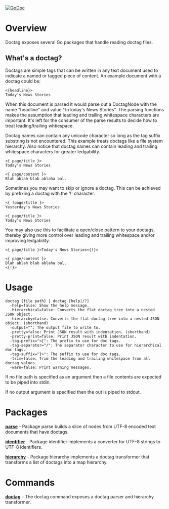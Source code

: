 [![GoDoc](https://godoc.org/github.com/dschnare/doctag?status.svg)](https://godoc.org/github.com/dschnare/doctag)

# Overview

Doctag exposes several Go packages that handle reading doctag files.

## What's a doctag?

Doctags are simple tags that can be written in any text document used to indicate
a named or tagged piece of content. An example document with a doctag could be:

    <{headline}>
    Today's News Stories

When this document is parsed it would parse out a DoctagNode with the name "headline" and
value "\nToday's News Stories". The parsing functions makes the assumption that leading
and trailing whitespace characters are important. It's left for the consumer of the parse
results to decide how to treat leading/trailing whtiespace.

Doctag names can contain any unicode character so long as the tag suffix substring is not encountered.
This example treats doctags like a file system hierarchy. Also notice that doctag names can contain
leading and trailing whitespace characters for greater ledgability.

    <{ page/title }>
    Today's News Stories

    <{ page/content }>
    Blah ablah blab ablaha bal.

Sometimes you may want to skip or ignore a doctag. This can be achieved by prefixing a doctag
with the '!' character.

    <{ !page/title }>
    Yesterday's News Stories

    <{ page/title }>
    Today's News Stories

You may also use this to facilitate a open/close pattern to your doctags, thereby giving more control
over leading and trailing whitespace and/or improving ledgability.

    <{ page/title }>Today's News Stories<{!}>

    <{ page/content }>
    Blah ablah blab ablaha bal.
    <{!}>


# Usage

    doctag {file path} | doctag [help|/?]
      -help=false: Show the help message.
      -hierarchical=false: Converts the flat doctag tree into a nested JSON object.
      -hierarchy=false: Converts the flat doctag tree into a nested JSON object. (shorthand)
      -output="": The output file to write to.
      -pretty=false: Print JSON result with indentation. (shorthand)
      -pretty-print=false: Print JSON result with indentation.
      -tag-prefix="<{": The prefix to use for doc tags.
      -tag-separator="/": The separator character to use for hierarchical doc tags.
      -tag-suffix="}>": The suffix to use for doc tags.
      -trim=false: Trim the leading and trailing whitespace from all doctag values.
      -warn=false: Print warning messages.

If no file path is specified as an argument then a file contents are expected to be piped into stdin.

If no output argument is specified then the out is piped to stdout.

# Packages

**[parse](http://godoc.org/github.com/dschnare/doctag/parse)** - Package parse builds a slice of nodes from UTF-8 encoded text documents that have doctags.

**[identifier](http://godoc.org/github.com/dschnare/doctag/identifier)** - Package identifier implements a converter for UTF-8 strings to UTF-8 identifiers.

**[hierarchy](http://godoc.org/github.com/dschnare/doctag/hierarchy)** - Package hierarchy implements a doctag transformer that transforms a list of doctags into a map hierarchy.

# Commands

**[doctag](http://godoc.org/github.com/dschnare/doctag)** - The doctag command exposes a doctag parser and hierarchy transformer.